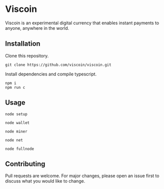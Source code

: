 # Viscoin

Viscoin is an experimental digital currency that enables instant payments to anyone, anywhere in the world.

## Installation
Clone this repository.
```
git clone https://github.com/viscoin/viscoin.git
```
Install dependencies and compile typescript.
```
npm i
npm run c
```

## Usage
```
node setup
```
```
node wallet
```
```
node miner
```
```
node net
```
```
node fullnode
```

## Contributing
Pull requests are welcome. For major changes, please open an issue first to discuss what you would like to change.